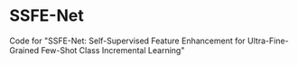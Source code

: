 # SSFE-Net
Code for "SSFE-Net: Self-Supervised Feature Enhancement for Ultra-Fine-Grained Few-Shot Class Incremental Learning"
